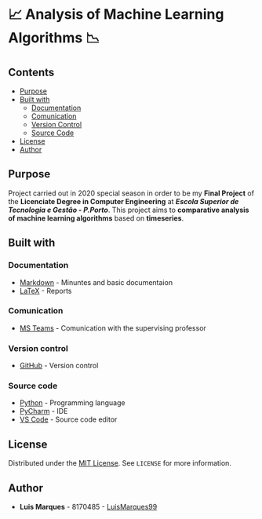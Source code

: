 # :chart_with_upwards_trend: Analysis of Machine Learning Algorithms :chart_with_downwards_trend:

## Contents

- [Purpose](#purpose)
- [Built with](#built-with)
  - [Documentation](#documentation)
  - [Comunication](#comunication)
  - [Version Control](#version-control)
  - [Source Code](#source-code)
- [License](#license)
- [Author](#author)

## Purpose

Project carried out in 2020 special season in order to be my **Final Project** of the **Licenciate Degree in Computer Engineering** at **_Escola Superior de Tecnologia e Gestão - P.Porto_**.
This project aims to **comparative analysis of machine learning algorithms** based on **timeseries**.

<!-- Projeto realizado em época especial de **2020** com a finalidade de ser o meu **Projeto Final** da **Licenciatura em Engenharia Informática** na **Escola Superior de Tecnologia e Gestão - P.Porto**. -->

## Built with

### Documentation

- [Markdown](https://www.markdownguide.org/) - Minuntes and basic documentaion
- [LaTeX](https://www.latex-project.org/) - Reports

### Comunication

- [MS Teams](https://teams.microsoft.com/) - Comunication with the supervising professor

### Version control

- [GitHub](https://github.com/) - Version control

### Source code

* [Python](https://www.python.org/) - Programming language
* [PyCharm](https://www.jetbrains.com/pycharm/) - IDE
* [VS Code](https://code.visualstudio.com/) - Source code editor

## License

Distributed under the [MIT License](https://choosealicense.com/licenses/mit/). See `LICENSE` for more information.

## Author

- **Luis Marques** - 8170485 - [LuisMarques99](https://github.com/LuisMarques99)

